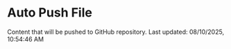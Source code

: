 # Auto Push File

Content that will be pushed to GitHub repository.
Last updated: 08/10/2025, 10:54:46 AM